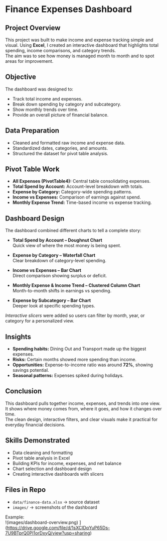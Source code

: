 # Finance Expenses Dashboard  

## Project Overview  
This project was built to make income and expense tracking simple and visual. Using **Excel**, I created an interactive dashboard that highlights total spending, income comparisons, and category trends.  
The aim was to see how money is managed month to month and to spot areas for improvement.  

## Objective  
The dashboard was designed to:  
- Track total income and expenses.  
- Break down spending by category and subcategory.  
- Show monthly trends over time.  
- Provide an overall picture of financial balance.  

## Data Preparation  
- Cleaned and formatted raw income and expense data.  
- Standardized dates, categories, and amounts.  
- Structured the dataset for pivot table analysis.  

## Pivot Table Work  
- **All Expenses (PivotTable4):** Central table consolidating expenses.  
- **Total Spend by Account:** Account-level breakdown with totals.  
- **Expense by Category:** Category-wide spending patterns.  
- **Income vs Expenses:** Comparison of earnings against spend.  
- **Monthly Expense Trend:** Time-based income vs expense tracking.  

## Dashboard Design  
The dashboard combined different charts to tell a complete story:  

- **Total Spend by Account – Doughnut Chart**  
  Quick view of where the most money is being spent.  

- **Expense by Category – Waterfall Chart**  
  Clear breakdown of category-level spending.  

- **Income vs Expenses – Bar Chart**  
  Direct comparison showing surplus or deficit.  

- **Monthly Expense & Income Trend – Clustered Column Chart**  
  Month-to-month shifts in earnings vs spending.  

- **Expense by Subcategory – Bar Chart**  
  Deeper look at specific spending types.  

*Interactive slicers* were added so users can filter by month, year, or category for a personalized view.  

## Insights  
- **Spending habits:** Dining Out and Transport made up the biggest expenses.  
- **Risks:** Certain months showed more spending than income.  
- **Opportunities:** Expense-to-income ratio was around **72%**, showing savings potential.  
- **Seasonal patterns:** Expenses spiked during holidays.  

## Conclusion  
This dashboard pulls together income, expenses, and trends into one view.  
It shows where money comes from, where it goes, and how it changes over time.  
The clean design, interactive filters, and clear visuals make it practical for everyday financial decisions.  

## Skills Demonstrated  
- Data cleaning and formatting  
- Pivot table analysis in Excel  
- Building KPIs for income, expenses, and net balance  
- Chart selection and dashboard design  
- Creating interactive dashboards with slicers  

## Files in Repo  
- `data/finance-data.xlsx` → source dataset  
- `images/` → screenshots of the dashboard  

Example:  
!(images/dashboard-overview.png)  ](https://drive.google.com/file/d/1sXCIDqYuP65Ds-7U9BTprQ0PI1orDxyQ/view?usp=sharing)


